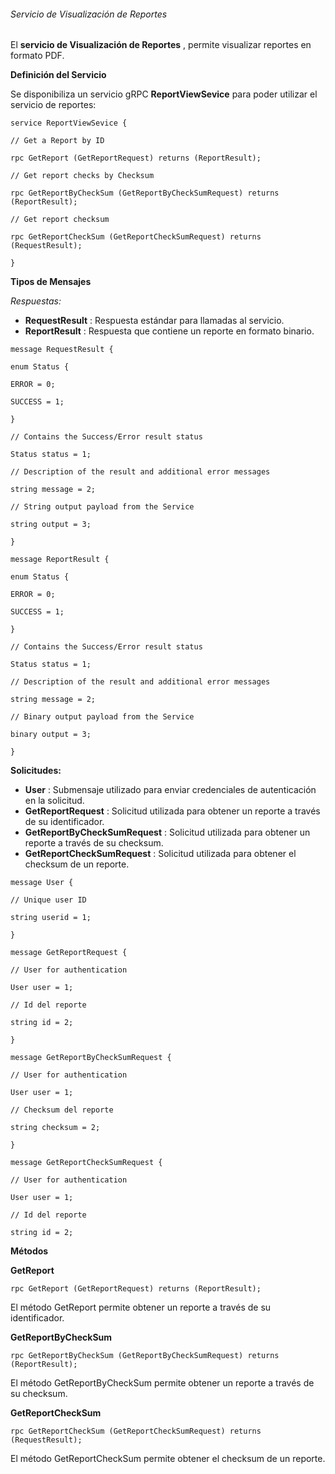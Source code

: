 ###### Servicio de Visualización de Reportes

El  **servicio de Visualización de Reportes** , permite visualizar reportes en formato PDF.

**Definición del Servicio**

Se disponibiliza un servicio gRPC  **ReportViewSevice**  para poder utilizar el servicio de reportes:

```
service ReportViewSevice {

// Get a Report by ID

rpc GetReport (GetReportRequest) returns (ReportResult);

// Get report checks by Checksum

rpc GetReportByCheckSum (GetReportByCheckSumRequest) returns (ReportResult);

// Get report checksum

rpc GetReportCheckSum (GetReportCheckSumRequest) returns (RequestResult);

}
```

**Tipos de Mensajes**

_Respuestas:_

- **RequestResult** : Respuesta estándar para llamadas al servicio.
- **ReportResult** : Respuesta que contiene un reporte en formato binario.

```
message RequestResult {

enum Status {

ERROR = 0;

SUCCESS = 1;

}

// Contains the Success/Error result status

Status status = 1;

// Description of the result and additional error messages

string message = 2;

// String output payload from the Service

string output = 3;

}

message ReportResult {

enum Status {

ERROR = 0;

SUCCESS = 1;

}

// Contains the Success/Error result status

Status status = 1;

// Description of the result and additional error messages

string message = 2;

// Binary output payload from the Service

binary output = 3;

}
```

**Solicitudes:**

- **User** : Submensaje utilizado para enviar credenciales de autenticación en la solicitud.
- **GetReportRequest** : Solicitud utilizada para obtener un reporte a través de su identificador.
- **GetReportByCheckSumRequest** : Solicitud utilizada para obtener un reporte a través de su checksum.
- **GetReportCheckSumRequest** : Solicitud utilizada para obtener el checksum de un reporte.

```
message User {

// Unique user ID

string userid = 1;

}

message GetReportRequest {

// User for authentication

User user = 1;

// Id del reporte

string id = 2;

}

message GetReportByCheckSumRequest {

// User for authentication

User user = 1;

// Checksum del reporte

string checksum = 2;

}

message GetReportCheckSumRequest {

// User for authentication

User user = 1;

// Id del reporte

string id = 2;
```

**Métodos**

**GetReport**

```
rpc GetReport (GetReportRequest) returns (ReportResult);
```

El método GetReport permite obtener un reporte a través de su identificador.

**GetReportByCheckSum**

```
rpc GetReportByCheckSum (GetReportByCheckSumRequest) returns (ReportResult);
```

El método GetReportByCheckSum permite obtener un reporte a través de su checksum.

**GetReportCheckSum**

```
rpc GetReportCheckSum (GetReportCheckSumRequest) returns (RequestResult);
```

El método GetReportCheckSum permite obtener el checksum de un reporte.
